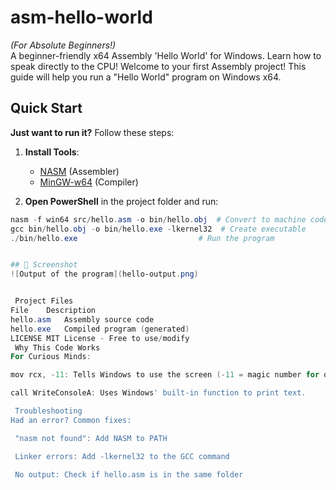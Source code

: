 # asm-hello-world  
*(For Absolute Beginners!)*  
A beginner-friendly x64 Assembly 'Hello World' for Windows. Learn how to speak directly to the CPU!
Welcome to your first Assembly project! This guide will help you run a "Hello World" program on Windows x64.

## Quick Start  
**Just want to run it?** Follow these steps:  
1. **Install Tools**:  
   - [NASM](https://www.nasm.us/) (Assembler)  
   - [MinGW-w64](https://www.mingw-w64.org/) (Compiler)  

2. **Open PowerShell** in the project folder and run:  
```powershell
nasm -f win64 src/hello.asm -o bin/hello.obj  # Convert to machine code
gcc bin/hello.obj -o bin/hello.exe -lkernel32  # Create executable
./bin/hello.exe                           # Run the program


## 📸 Screenshot  
![Output of the program](hello-output.png)


 Project Files
File	Description
hello.asm	Assembly source code
hello.exe	Compiled program (generated)
LICENSE	MIT License - Free to use/modify
 Why This Code Works
For Curious Minds:

mov rcx, -11: Tells Windows to use the screen (-11 = magic number for output).

call WriteConsoleA: Uses Windows' built-in function to print text.

 Troubleshooting
Had an error? Common fixes:

 "nasm not found": Add NASM to PATH

 Linker errors: Add -lkernel32 to the GCC command

 No output: Check if hello.asm is in the same folder
